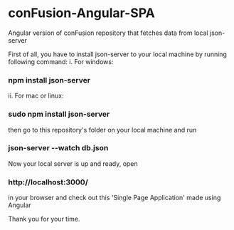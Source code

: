 # conFusion-Angular-SPA
Angular version of conFusion repository that fetches data from local json-server

First of all, you have to install json-server to your local machine by running following command:
  i.  For windows: <h3>npm install json-server</h3>
  ii. For mac or linux: <h3>sudo npm install json-server</h3>
 
then go to this repository's folder on your local machine and run <h3>json-server --watch db.json</h3>

Now your local server is up and ready, open <h3>http://localhost:3000/</h3> in your browser and check out this 'Single Page Application' made using Angular

Thank you for your time.
